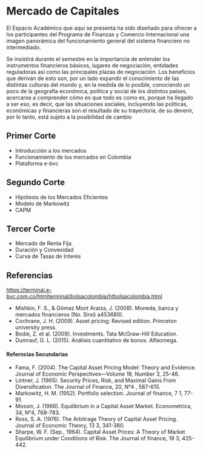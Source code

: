 # Mercado de Capitales


El Espacio Académico que aquí se presenta ha sido diseñado para ofrecer a los participantes del Programa de Finanzas y Comercio Internacional una imagen panorámica del funcionamiento general del sistema financiero no intermediado.

Se insistirá durante el semestre en la importancia de entender los instrumentos financieros básicos, lugares de negociación, entidades reguladoras así como las principales plazas de negociación.  Los beneficios que derivan de esto son, por un lado expandir el conocimiento de las distintas culturas del mundo y, en la medida de lo posible, conociendo un poco de la geografía económica, política y social de los distintos países, acercarse a comprender cómo es que todo es como es, porque ha llegado a ser eso, es decir, que las situaciones sociales, incluyendo las políticas, económicas y financieras son el resultado de su trayectoria, de su devenir, por lo tanto, está sujeto a la posibilidad de cambio


## Primer Corte

* Introducción a los mercados
* Funcionamiento de los mercados en Colombia
* Plataforma e-bvc

## Segundo Corte

* Hipótesis de los Mercados Eficientes
* Modelo de Markowitz
* CAPM

## Tercer Corte

* Mercado de Renta Fija
* Duración y Convexidad
* Curva de Tasas de Interés



## Referencias

https://terminal.e-bvc.com.co/htmlterminal/bolsacolombia/htbolsacolombia.html

*	Mishkin, F. S., & Gómez Mont Araiza, J. (2008). Moneda, banca y mercados financieros (No. Sirsi) a453680).
*	Cochrane, J. H. (2009). Asset pricing: Revised edition. Princeton university press.
*	Bodie, Z. et al. (2009).  Investments. Tata McGraw-Hill Education. 
*	Dumrauf, G. L. (2015). Análisis cuantitativo de bonos. Alfaomega. 

#### Referncias Secundarias

* Fama, F. (2004). The Capital Asset Pricing Model: Theory and Evidence. Journal of Economic Perspectives—Volume 18, Number 3, 25-46.
* Lintner, J. (1965). Security Prices, Risk, and Maximal Gains From Diversification. The Journal of Finance, 20, N°4 , 587-615.
* Markowitz, H. M. (1952). Portfolio selection. Journal of finance, 7 1, 77-91.
* Mossin, J. (1966). Equilibrium in a Capital Asset Market. Econometrica, 34, N°4, 768-783.
* Ross, S. A. (1976). The Arbitrage Theory of Capital Asset Pricing. Journal of Economic Theory, 13 3, 341-360.
* Sharpe, W. F. (Sep., 1964). Capital Asset Prices: A Theory of Market Equilibrium under Conditions of Risk. The Journal of finance, 19 3, 425-442.


